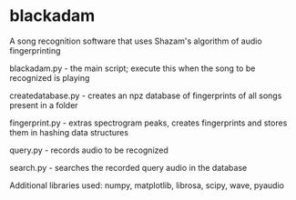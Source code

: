 # blackadam
A song recognition software that uses Shazam's algorithm of audio fingerprinting

blackadam.py - the main script; execute this when the song to be recognized is playing

createdatabase.py - creates an npz database of fingerprints of all songs present in a folder

fingerprint.py - extras spectrogram peaks, creates fingerprints and stores them in hashing data structures

query.py - records audio to be recognized

search.py - searches the recorded query audio in the database

Additional libraries used: numpy, matplotlib, librosa, scipy, wave, pyaudio
